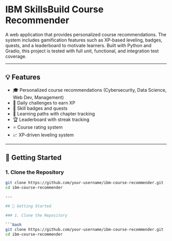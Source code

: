 # IBM SkillsBuild Course Recommender

A web application that provides personalized course recommendations. The system includes gamification features such as XP-based leveling, badges, quests, and a leaderboard to motivate learners. Built with Python and Gradio, this project is tested with full unit, functional, and integration test coverage.

---

## 💡 Features

- 🎓 Personalized course recommendations (Cybersecurity, Data Science, Web Dev, Management)
- 🧩 Daily challenges to earn XP
- 🏅 Skill badges and quests
- 🧬 Learning paths with chapter tracking
- 🏆 Leaderboard with streak tracking
- ⭐ Course rating system
- 📈 XP-driven leveling system

---

## 🚀 Getting Started

### 1. Clone the Repository

```bash
git clone https://github.com/your-username/ibm-course-recommender.git
cd ibm-course-recommender

---

## 🚀 Getting Started

### 1. Clone the Repository

```bash
git clone https://github.com/your-username/ibm-course-recommender.git
cd ibm-course-recommender
